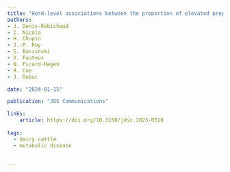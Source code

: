 ```yaml
---
title: "Herd-level associations between the proportion of elevated prepartum non-esterified fatty acid concentrations and postpartum diseases, reproduction, or culling on dairy farms"
authors:
- J. Denis-Robichaud
- I. Nicola
- H. Chupin
- J.-P. Roy 
- S. Buczinski 
- V. Fauteux
- N. Picard-Hagen
- R. Cue
- J. Dubuc

date: "2024-01-15"

publication: "JDS Communications"

links:
    article: https://doi.org/10.3168/jdsc.2023-0510
    
tags:
  - dairy cattle
  - metabolic disease
  
  
---
```

